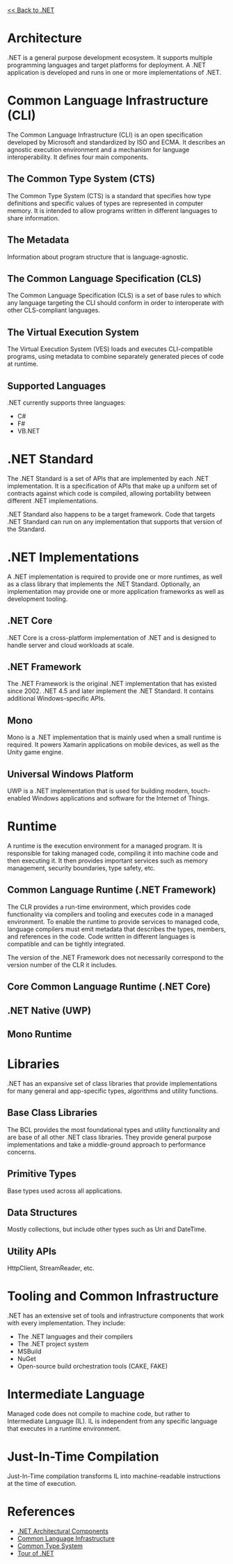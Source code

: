 [<< Back to .NET](index.md)

# Architecture
.NET is a general purpose development ecosystem.  It supports multiple programming languages and target platforms for deployment.  A .NET application is developed and runs in one or more implementations of .NET.

# Common Language Infrastructure (CLI)
The Common Language Infrastructure (CLI) is an open specification developed by Microsoft and standardized by ISO and ECMA.  It describes an agnostic execution environment and a mechanism for language interoperability.  It defines four main components.

## The Common Type System (CTS)
The Common Type System (CTS) is a standard that specifies how type definitions and specific values of types are represented in computer memory.  It is intended to allow programs written in different languages to share information.
## The Metadata
Information about program structure that is language-agnostic.

## The Common Language Specification (CLS)
The Common Language Specification (CLS) is a set of base rules to which any language targeting the CLI should conform in order to interoperate with other CLS-compliant languages.

## The Virtual Execution System
The Virtual Execution System (VES) loads and executes CLI-compatible programs, using metadata to combine separately generated pieces of code at runtime.

## Supported Languages
.NET currently supports three languages:

- C#
- F#
- VB.NET

# .NET Standard
The .NET Standard is a set of APIs that are implemented by each .NET implementation.  It is a specification of APIs that make up a uniform set of contracts against which code is compiled, allowing portability between different .NET implementations.  

.NET Standard also happens to be a target framework.  Code that targets .NET Standard can run on any implementation that supports that version of the Standard.

# .NET Implementations
A .NET implementation is required to provide one or more runtimes, as well as a class library that implements the .NET Standard.  Optionally, an implementation may provide one or more application frameworks as well as development tooling.  

## .NET Core
.NET Core is a cross-platform implementation of .NET and is designed to handle server and cloud workloads at scale.  

## .NET Framework
The .NET Framework is the original .NET implementation that has existed since 2002.  .NET 4.5 and later implement the .NET Standard.  It contains additional Windows-specific APIs.

## Mono
Mono is a .NET implementation that is mainly used when a small runtime is required.  It powers Xamarin applications on mobile devices, as well as the Unity game engine.

## Universal Windows Platform
UWP is a .NET implementation that is used for building modern, touch-enabled Windows applications and software for the Internet of Things.  

# Runtime
A runtime is the execution environment for a managed program.    It is responsible for taking managed code, compiling it into machine code and then executing it.  It then provides important services such as memory management, security boundaries, type safety, etc.  

## Common Language Runtime (.NET Framework)
The CLR provides a run-time environment, which provides code functionality via compilers and tooling and executes code in a managed environment. To enable the runtime to provide services to managed code, language compilers must emit metadata that describes the types, members, and references in the code.  Code written in different languages is compatible and can be tightly integrated.

The version of the .NET Framework does not necessarily correspond to the version number of the CLR it includes.

## Core Common Language Runtime (.NET Core)

## .NET Native (UWP)

## Mono Runtime

# Libraries
.NET has an expansive set of class libraries that provide implementations for many general and app-specific types, algorithms and utility functions.

## Base Class Libraries
The BCL provides the most foundational types and utility functionality and are base of all other .NET class libraries.  They provide general purpose implementations and take a middle-ground approach to performance concerns.

## Primitive Types
Base types used across all applications.

## Data Structures
Mostly collections, but include other types such as Uri and DateTime.

## Utility APIs
HttpClient, StreamReader, etc.

# Tooling and Common Infrastructure
.NET has an extensive set of tools and infrastructure components that work with every implementation.  They include:

- The .NET languages and their compilers
- The .NET project system
- MSBuild
- NuGet
- Open-source build orchestration tools (CAKE, FAKE)

# Intermediate Language
Managed code does not compile to machine code, but rather to Intermediate Language (IL).  IL is independent from any specific language that executes in a runtime environment.  

# Just-In-Time Compilation
Just-In-Time compilation transforms IL into machine-readable instructions at the time of execution.

# References
- [.NET Architectural Components](https://docs.microsoft.com/en-us/dotnet/standard/components)
- [Common Language Infrastructure](https://en.wikipedia.org/wiki/Common_Language_Infrastructure)
- [Common Type System](https://en.wikipedia.org/wiki/Common_Type_System)
- [Tour of .NET](https://docs.microsoft.com/en-us/dotnet/standard/tour)
